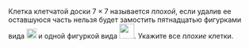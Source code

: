 Клетка клетчатой доски $7\times 7$ называется $\textit{плохой}$, 
если удалив ее оставшуюся часть нельзя будет замостить пятнадцатью фигурками вида <img src="https://matol.nomomon.repl.co/http:&amp;&amp;matol.kz&amp;images&amp;14&amp;obl_2001_10_7_1.jpg" height="20">
 и одной фигуркой вида <img src="https://matol.nomomon.repl.co/http:&amp;&amp;matol.kz&amp;images&amp;18&amp;obl_2001_10_7_2.jpg" height="30">. Укажите все $\textit{плохие}$ клетки.